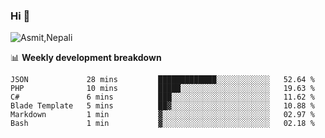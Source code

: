 ### Hi 👋

![Asmit,Nepali](https://media.giphy.com/media/L8K62iTDkzGX6/giphy.gif)
<!--
**asmit99nepali/asmit99nepali** is a ✨ _special_ ✨ repository because its `README.md` (this file) appears on your GitHub profile.

Here are some ideas to get you started:

- 🔭 I’m currently working on ...
- 🌱 I’m currently learning ...
- 👯 I’m looking to collaborate on ...
- 🤔 I’m looking for help with ...
- 💬 Ask me about ...
- 📫 How to reach me: ...
- 😄 Pronouns: ...
- ⚡ Fun fact: ...
-->


📊 **Weekly development breakdown**
<!--START_SECTION:waka-->

```text
JSON             28 mins         █████████████░░░░░░░░░░░░   52.64 %
PHP              10 mins         █████░░░░░░░░░░░░░░░░░░░░   19.63 %
C#               6 mins          ███░░░░░░░░░░░░░░░░░░░░░░   11.62 %
Blade Template   5 mins          ██▓░░░░░░░░░░░░░░░░░░░░░░   10.88 %
Markdown         1 min           ▓░░░░░░░░░░░░░░░░░░░░░░░░   02.97 %
Bash             1 min           ▓░░░░░░░░░░░░░░░░░░░░░░░░   02.18 %
```

<!--END_SECTION:waka-->

